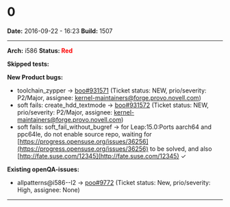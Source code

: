 # 0


**Date:** 2016-09-22 - 16:23
**Build:** 1507

---

**Arch:** i586
**Status: <span style="color: red;">Red</span>**

**Skipped tests:**



**New Product bugs:**

* toolchain_zypper -> [boo#931571](https://bugzilla.opensuse.org/show_bug.cgi?id=931571 "no space left on device when upgrading ✓") (Ticket status: NEW, prio/severity: P2/Major, assignee: kernel-maintainers@forge.provo.novell.com)
* soft fails: create_hdd_textmode -> [boo#931572](https://bugzilla.opensuse.org/show_bug.cgi?id=931572 "no space left on device when upgrading ✓") (Ticket status: NEW, prio/severity: P2/Major, assignee: kernel-maintainers@forge.provo.novell.com)
* soft fails: soft_fail_without_bugref -> for Leap:15.0:Ports aarch64 and ppc64le, do not enable source repo, waiting for [https://progress.opensuse.org/issues/36256](https://progress.opensuse.org/issues/36256) to be solved, and also [http://fate.suse.com/12345](http://fate.suse.com/12345) ✓


**Existing openQA-issues:**

* allpatterns@i586--l2 -> [poo#9772](https://progress.opensuse.org/issues/9772 "Nothing works") (Ticket status: New, prio/severity: High, assignee: None)



---
